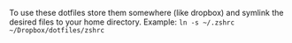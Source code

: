 To use these dotfiles store them somewhere (like dropbox) and symlink the desired files to your home directory.
Example: `ln -s ~/.zshrc ~/Dropbox/dotfiles/zshrc`
